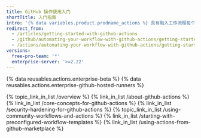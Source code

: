 ```yaml
---
title: GitHub 操作使用入门
shortTitle: 入门指南
intro: '{% data variables.product.prodname_actions %} 具有融入工作流程每个步骤的强大执行环境。 您可以发现、创建和分享 {% data variables.product.prodname_actions %} 以执行您喜欢的任何工作。'
redirect_from:
  - /articles/getting-started-with-github-actions
  - /github/automating-your-workflow-with-github-actions/getting-started-with-github-actions
  - /actions/automating-your-workflow-with-github-actions/getting-started-with-github-actions
versions:
  free-pro-team: '*'
  enterprise-server: '>=2.22'
---
```


{% data reusables.actions.enterprise-beta %}
{% data reusables.actions.enterprise-github-hosted-runners %}

{% topic_link_in_list /overview %}
  {% link_in_list /about-github-actions %}
  {% link_in_list /core-concepts-for-github-actions %}
  {% link_in_list /security-hardening-for-github-actions %}
{% topic_link_in_list /using-community-workflows-and-actions %}
  {% link_in_list /starting-with-preconfigured-workflow-templates %}
  {% link_in_list /using-actions-from-github-marketplace %}  
